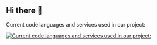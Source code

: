 ## Hi there 👋
Current code languages and services used in our project:

[![Current code languages and services used in our project:](https://skillicons.dev/icons?i=js,html,css,py,md,cf,raspberrypi,discord,ubuntu,nodejs,npm,linux,github,sqlite,gmail,java,git,arduino,bash,c,cs,cpp,cmake,debian,flask,mysql,pnpm,visualstudio,vscode,yarn,windows&perline=7)](https://skillicons.dev)
